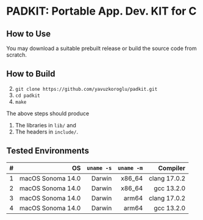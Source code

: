 # PADKIT: Portable App. Dev. KIT for C 

## How to Use

You may download a suitable prebuilt release or build the source code from scratch.

## How to Build

2. `git clone https://github.com/yavuzkoroglu/padkit.git`
3. `cd padkit`
4. `make`

The above steps should produce

1. The libraries in `lib/` and
2. The headers in `include/`.

## Tested Environments

|  # |                OS | `uname -s` | `uname -m` |     Compiler |
|---:|------------------:|-----------:|-----------:|-------------:|
|  1 | macOS Sonoma 14.0 |     Darwin |     x86_64 | clang 17.0.2 |
|  2 | macOS Sonoma 14.0 |     Darwin |     x86_64 |   gcc 13.2.0 |
|  3 | macOS Sonoma 14.0 |     Darwin |      arm64 | clang 17.0.2 |
|  4 | macOS Sonoma 14.0 |     Darwin |      arm64 |   gcc 13.2.0 |